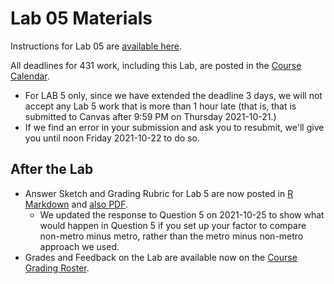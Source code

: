 # Lab 05 Materials

Instructions for Lab 05 are [available here](https://github.com/THOMASELOVE/431-2021/blob/main/labs/lab05/lab05.md).

All deadlines for 431 work, including this Lab, are posted in the [Course Calendar](https://thomaselove.github.io/431/calendar.html).

- For LAB 5 only, since we have extended the deadline 3 days, we will not accept any Lab 5 work that is more than 1 hour late (that is, that is submitted to Canvas after 9:59 PM on Thursday 2021-10-21.)
- If we find an error in your submission and ask you to resubmit, we'll give you until noon Friday 2021-10-22 to do so.

## After the Lab

- Answer Sketch and Grading Rubric for Lab 5 are now posted in [R Markdown](https://github.com/THOMASELOVE/431-2021/blob/main/labs/lab05/sketch/lab05_sketch.Rmd) and [also PDF](https://github.com/THOMASELOVE/431-2021/blob/main/labs/lab05/sketch/lab05_sketch.pdf).
  - We updated the response to Question 5 on 2021-10-25 to show what would happen in Question 5 if you set up your factor to compare non-metro minus metro, rather than the metro minus non-metro approach we used.
- Grades and Feedback on the Lab are available now on the [Course Grading Roster](https://bit.ly/431-2021-grades).
